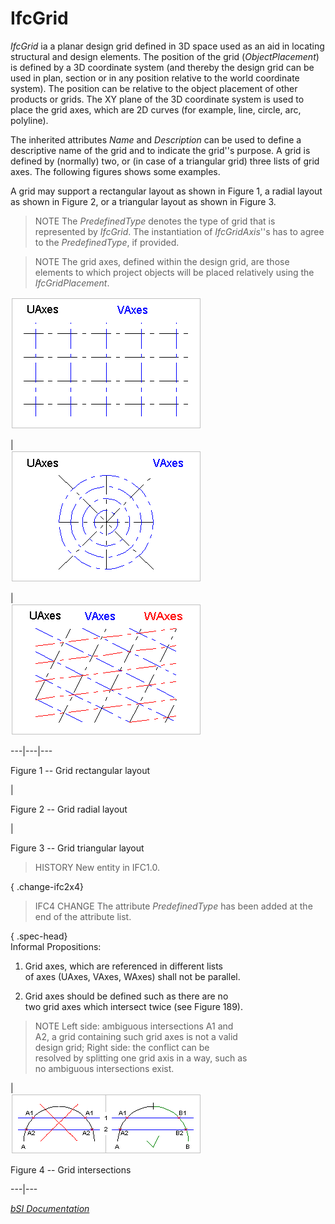 IfcGrid
=======
_IfcGrid_ ia a planar design grid defined in 3D space used as an aid in
locating structural and design elements. The position of the grid
(_ObjectPlacement_) is defined by a 3D coordinate system (and thereby the
design grid can be used in plan, section or in any position relative to the
world coordinate system). The position can be relative to the object placement
of other products or grids. The XY plane of the 3D coordinate system is used
to place the grid axes, which are 2D curves (for example, line, circle, arc,
polyline).  
  
The inherited attributes _Name_ and _Description_ can be used to define a
descriptive name of the grid and to indicate the grid''s purpose. A grid is
defined by (normally) two, or (in case of a triangular grid) three lists of
grid axes. The following figures shows some examples.  
  
A grid may support a rectangular layout as shown in Figure 1, a radial layout
as shown in Figure 2, or a triangular layout as shown in Figure 3.  
  
> NOTE  The _PredefinedType_ denotes the type of grid that is represented by
> _IfcGrid_. The instantiation of _IfcGridAxis_''s has to agree to the
> _PredefinedType_, if provided.  
  
> NOTE  The grid axes, defined within the design grid, are those elements to
> which project objects will be placed relatively using the
> _IfcGridPlacement_.  
  
  
  
  
  
![1](figures/ifcdesigngrid-type1.gif)  
  
|  
![2](figures/ifcdesigngrid-type2.gif)  
  
|  
![3](figures/ifcdesigngrid-type3.gif)  
  
  
---|---|---  
  
  
  

Figure 1 -- Grid rectangular layout

  
  
|  

Figure 2 -- Grid radial layout

  
  
|  

Figure 3 -- Grid triangular layout

  
  
  
  
  
  
  
> HISTORY  New entity in IFC1.0.  
  
{ .change-ifc2x4}  
> IFC4 CHANGE  The attribute _PredefinedType_ has been added at the end of the
> attribute list.  
  
  
  
{ .spec-head}  
Informal Propositions:  
  
  
  
  

  

  1. Grid axes, which are referenced in different lists  
of axes (UAxes, VAxes, WAxes) shall not be parallel.  

  

  2. Grid axes should be defined such as there are no  
two grid axes which intersect twice (see Figure 189).  

  

  

>  
>  NOTE  Left side: ambiguous intersections A1 and  
>  A2, a grid containing such grid axes is not a valid  
>  design grid;  Right side: the conflict can be  
>  resolved by splitting one grid axis in a way, such as  
>  no ambiguous intersections exist.  
>

  
  
|  
![IP2](figures/ifcdesigngrid-ip2.gif)  

Figure 4 -- Grid intersections

  
  
  
---|---  
  
  
[_bSI
Documentation_](https://standards.buildingsmart.org/IFC/DEV/IFC4_2/FINAL/HTML/schema/ifcproductextension/lexical/ifcgrid.htm)


